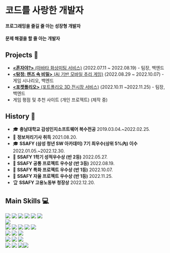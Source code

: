 # 코드를 사랑한 개발자

#### 프로그래밍을 즐길 줄 아는 성장형 개발자

#### 문제 해결을 할 줄 아는 개발자



## <!--BOJ :gem:-->

<!-- [![Solved.ac Profile](http://mazassumnida.wtf/api/v2/generate_badge?boj=iloveelsa)](https://solved.ac/iloveelsa) -->

<!--![hyp3rflow's solved.ac stats](https://github-readme-solvedac.hyp3rflow.vercel.app/api/?handle=iloveelsa)-->



## Projects :green_apple:

- [**<혼자야?>**   (아바타 화상미팅 서비스)](https://github.com/CLovesJava/honjaya)  (2022.07.11 ~ 2022.08.19) - 팀장, 백엔드
- [**<탐정: 렌즈 속 비밀>**   (AI 기반 모바일 추리 게임)](https://github.com/CLovesJava/the_detective-secrets_in_the_lens)  (2022.08.29 ~ 2022.10.07) - 게임 시나리오, 백엔드
- [**<포켓폴리오>**   (포트폴리오 3D 전시장 서비스)](https://github.com/CLovesJava/pocketfolio)  (2022.10.11 ~2022.11.25) - 팀장, 백엔드
- 게임 평점 및 추천 사이트 (개인 프로젝트)  (제작 중)



## History :calendar:

- :mortar_board: **충남대학교 감성인지소프트웨어 복수전공**   2019.03.04.~2022.02.25.
- :card_index: **정보처리기사 취득**   2021.08.20.
- :mortar_board: **SSAFY (삼성 청년 SW 아카데미) 7기 최우수(상위 5%內) 이수**   2022.01.05.~2022.12.30.
- :2nd_place_medal: **SSAFY 1학기 성적우수상 (반 2등)**   2022.05.27.
- :3rd_place_medal: **SSAFY 공통 프로젝트 우수상 (반 3등)**   2022.08.19.
- :1st_place_medal: **SSAFY 특화 프로젝트 우수상 (반 1등)**   2022.10.07.
- :1st_place_medal: **SSAFY 자율 프로젝트 우수상 (반 1등)**   2022.11.25.
- :trophy: **SSAFY 고용노동부 청장상**   2022.12.20.



## Main Skills 💻

<img src="https://img.shields.io/badge/Java-007396?style=flat-square&logo=Java&logoColor=white"/> <img src="https://img.shields.io/badge/Spring-6DB33F?style=flat-square&logo=Spring&logoColor=white"/> <img src="https://img.shields.io/badge/Spring Boot-6DB33F?style=flat-square&logo=Spring Boot&logoColor=white"/> <img src="https://img.shields.io/badge/Spring Security-6DB33F?style=flat-square&logo=Spring Security&logoColor=white"/> <img src="https://img.shields.io/badge/JPA-6DB33F?style=flat-square&logo=JPA&logoColor=white"/> <img src="https://img.shields.io/badge/MyBatis-6DB33F?style=flat-square&logo=MyBatis&logoColor=white"/><br><img src="https://img.shields.io/badge/MySQL-4479A1?style=flat-square&logo=MySQL&logoColor=black"/><br><img src="https://img.shields.io/badge/HTML5-E34F26?style=flat-square&logo=HTML5&logoColor=white"/> <img src="https://img.shields.io/badge/CSS3-1572B6?style=flat-square&logo=CSS3&logoColor=white"/> <img src="https://img.shields.io/badge/JavaScript-F7DF1E?style=flat-square&logo=JavaScript&logoColor=black"/> <img src="https://img.shields.io/badge/Bootstrap-7952B3?style=flat-square&logo=Bootstrap&logoColor=white"/> <img src="https://img.shields.io/badge/Vue.js-4fc08d?style=flat-square&logo=Vue.js&logoColor=white"/><br><img src="https://img.shields.io/badge/Amazon AWS-232F3E?style=flat-square&logo=Amazon AWS&logoColor=white"/> <img src="https://img.shields.io/badge/Ubuntu-E95420?style=flat-square&logo=Ubuntu&logoColor=white"/> <img src="https://img.shields.io/badge/NGINX-009639?style=flat-square&logo=NGINX&logoColor=white"/><br><img src="https://img.shields.io/badge/Python-3776AB?style=flat-square&logo=Python&logoColor=white"/> <img src="https://img.shields.io/badge/-A8B9CC?style=flat-square&logo=C&logoColor=white"/> <img src="https://img.shields.io/badge/Android Studio-3DDC84?style=flat-square&logo=Android Studio&logoColor=white"/><br><img src="https://img.shields.io/badge/GitHub-181717?style=flat-square&logo=GitHub&logoColor=white"/> <img src="https://img.shields.io/badge/GitLab-FCA121?style=flat-square&logo=GitLab&logoColor=white"/> <img src="https://img.shields.io/badge/Jira-0052CC?style=flat-square&logo=Jira&logoColor=white"/><img src="https://img.shields.io/badge/Figma-F24E1E?style=flat-square&logo=Figma&logoColor=white"/> 



<!--
**ClovesJava/ClovesJava** is a ✨ _special_ ✨ repository because its `README.md` (this file) appears on your GitHub profile.

Here are some ideas to get you started:

- 🔭 I’m currently working on ...
- 🌱 I’m currently learning ...
- 👯 I’m looking to collaborate on ...
- 🤔 I’m looking for help with ...
- 💬 Ask me about ...
- 📫 How to reach me: ...
- 😄 Pronouns: ...
- ⚡ Fun fact: ...
-->
